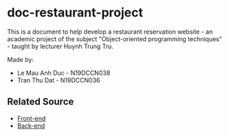 # doc-restaurant-project
This is a document to help develop a restaurant reservation website - an academic project of the subject "Object-oriented programming techniques" - taught by lecturer Huynh Trung Tru.

Made by:
  * Le Mau Anh Duc - N19DCCN038
  * Tran Thu Dat - N19DCCN036
## Related Source
  * [Front-end](https://github.com/DyNamite-TNT-1/restaurant_flutter)
  * [Back-end](https://github.com/DyNamite-TNT-1/nodejs_be_restaurant)

